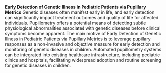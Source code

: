 **Early Detection of Genetic Illness in Pediatric Patients via Pupillary Metrics**
Genetic diseases often manifest early in life, and early detection can significantly impact treatment outcomes and quality of life for affected individuals. Pupillometry offers a potential means of detecting subtle physiological abnormalities associated with genetic diseases before clinical symptoms become apparent. The main motive of Early Detection of Genetic Illness in Pediatric Patients via Pupillary Metrics is to leverage pupillary responses as a non-invasive and objective measure for early detection and monitoring of genetic diseases in children. Automated pupillometry systems can be integrated into existing healthcare infrastructure, including pediatric clinics and hospitals, facilitating widespread adoption and routine screening for genetic diseases in children.
